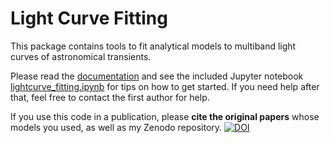 # Light Curve Fitting

This package contains tools to fit analytical models to multiband light curves of astronomical transients.

Please read the [documentation](https://griffin-h.github.io/lightcurve_fitting/) and see the included Jupyter notebook [lightcurve_fitting.ipynb](lightcurve_fitting.ipynb) for tips on how to get started.
If you need help after that, feel free to contact the first author for help.

If you use this code in a publication, please **cite the original papers** whose models you used, as well as my Zenodo repository. [![DOI](https://zenodo.org/badge/DOI/10.5281/zenodo.2639463.svg)](https://doi.org/10.5281/zenodo.2639463)

